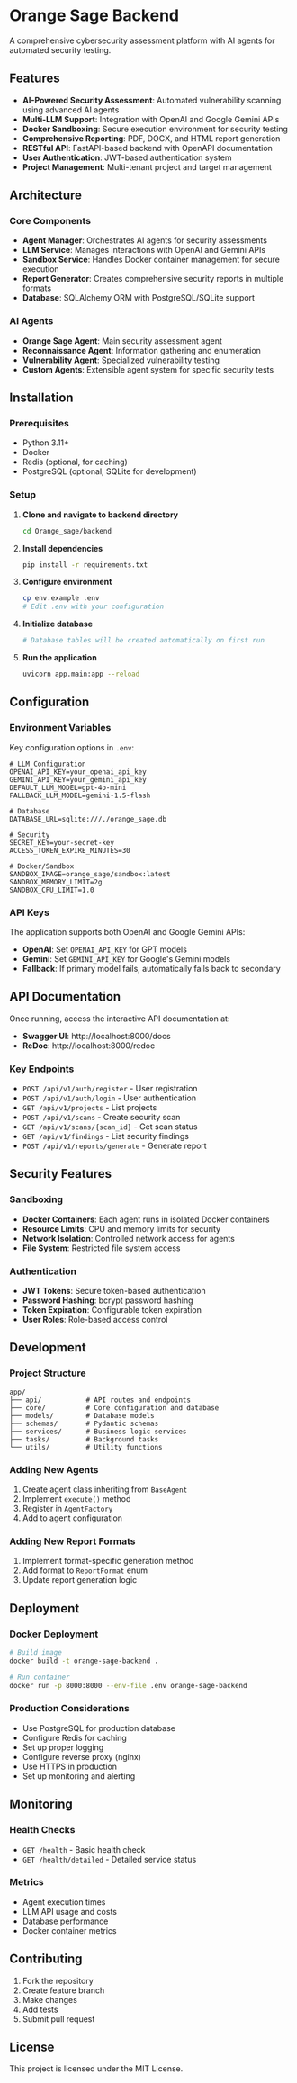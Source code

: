 # Orange Sage Backend

A comprehensive cybersecurity assessment platform with AI agents for automated security testing.

## Features

- **AI-Powered Security Assessment**: Automated vulnerability scanning using advanced AI agents
- **Multi-LLM Support**: Integration with OpenAI and Google Gemini APIs
- **Docker Sandboxing**: Secure execution environment for security testing
- **Comprehensive Reporting**: PDF, DOCX, and HTML report generation
- **RESTful API**: FastAPI-based backend with OpenAPI documentation
- **User Authentication**: JWT-based authentication system
- **Project Management**: Multi-tenant project and target management

## Architecture

### Core Components

- **Agent Manager**: Orchestrates AI agents for security assessments
- **LLM Service**: Manages interactions with OpenAI and Gemini APIs
- **Sandbox Service**: Handles Docker container management for secure execution
- **Report Generator**: Creates comprehensive security reports in multiple formats
- **Database**: SQLAlchemy ORM with PostgreSQL/SQLite support

### AI Agents

- **Orange Sage Agent**: Main security assessment agent
- **Reconnaissance Agent**: Information gathering and enumeration
- **Vulnerability Agent**: Specialized vulnerability testing
- **Custom Agents**: Extensible agent system for specific security tests

## Installation

### Prerequisites

- Python 3.11+
- Docker
- Redis (optional, for caching)
- PostgreSQL (optional, SQLite for development)

### Setup

1. **Clone and navigate to backend directory**
   ```bash
   cd Orange_sage/backend
   ```

2. **Install dependencies**
   ```bash
   pip install -r requirements.txt
   ```

3. **Configure environment**
   ```bash
   cp env.example .env
   # Edit .env with your configuration
   ```

4. **Initialize database**
   ```bash
   # Database tables will be created automatically on first run
   ```

5. **Run the application**
   ```bash
   uvicorn app.main:app --reload
   ```

## Configuration

### Environment Variables

Key configuration options in `.env`:

```env
# LLM Configuration
OPENAI_API_KEY=your_openai_api_key
GEMINI_API_KEY=your_gemini_api_key
DEFAULT_LLM_MODEL=gpt-4o-mini
FALLBACK_LLM_MODEL=gemini-1.5-flash

# Database
DATABASE_URL=sqlite:///./orange_sage.db

# Security
SECRET_KEY=your-secret-key
ACCESS_TOKEN_EXPIRE_MINUTES=30

# Docker/Sandbox
SANDBOX_IMAGE=orange_sage/sandbox:latest
SANDBOX_MEMORY_LIMIT=2g
SANDBOX_CPU_LIMIT=1.0
```

### API Keys

The application supports both OpenAI and Google Gemini APIs:

- **OpenAI**: Set `OPENAI_API_KEY` for GPT models
- **Gemini**: Set `GEMINI_API_KEY` for Google's Gemini models
- **Fallback**: If primary model fails, automatically falls back to secondary

## API Documentation

Once running, access the interactive API documentation at:
- **Swagger UI**: http://localhost:8000/docs
- **ReDoc**: http://localhost:8000/redoc

### Key Endpoints

- `POST /api/v1/auth/register` - User registration
- `POST /api/v1/auth/login` - User authentication
- `GET /api/v1/projects` - List projects
- `POST /api/v1/scans` - Create security scan
- `GET /api/v1/scans/{scan_id}` - Get scan status
- `GET /api/v1/findings` - List security findings
- `POST /api/v1/reports/generate` - Generate report

## Security Features

### Sandboxing

- **Docker Containers**: Each agent runs in isolated Docker containers
- **Resource Limits**: CPU and memory limits for security
- **Network Isolation**: Controlled network access for agents
- **File System**: Restricted file system access

### Authentication

- **JWT Tokens**: Secure token-based authentication
- **Password Hashing**: bcrypt password hashing
- **Token Expiration**: Configurable token expiration
- **User Roles**: Role-based access control

## Development

### Project Structure

```
app/
├── api/           # API routes and endpoints
├── core/          # Core configuration and database
├── models/        # Database models
├── schemas/       # Pydantic schemas
├── services/      # Business logic services
├── tasks/         # Background tasks
└── utils/         # Utility functions
```

### Adding New Agents

1. Create agent class inheriting from `BaseAgent`
2. Implement `execute()` method
3. Register in `AgentFactory`
4. Add to agent configuration

### Adding New Report Formats

1. Implement format-specific generation method
2. Add format to `ReportFormat` enum
3. Update report generation logic

## Deployment

### Docker Deployment

```bash
# Build image
docker build -t orange-sage-backend .

# Run container
docker run -p 8000:8000 --env-file .env orange-sage-backend
```

### Production Considerations

- Use PostgreSQL for production database
- Configure Redis for caching
- Set up proper logging
- Configure reverse proxy (nginx)
- Use HTTPS in production
- Set up monitoring and alerting

## Monitoring

### Health Checks

- `GET /health` - Basic health check
- `GET /health/detailed` - Detailed service status

### Metrics

- Agent execution times
- LLM API usage and costs
- Database performance
- Docker container metrics

## Contributing

1. Fork the repository
2. Create feature branch
3. Make changes
4. Add tests
5. Submit pull request

## License

This project is licensed under the MIT License.

